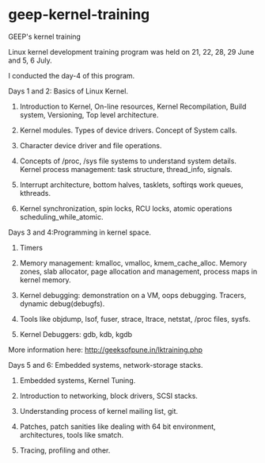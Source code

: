 ﻿geep-kernel-training
====================

GEEP's kernel training

Linux kernel development training program was held on 21, 22, 28, 29 June and 5, 6 July.

I conducted the day-4 of this program.

Days 1 and 2: Basics of Linux Kernel.

1. Introduction to Kernel, On-line resources, Kernel Recompilation, Build system, Versioning, Top level architecture.

2. Kernel modules. Types of device drivers. Concept of System calls.

3. Character device driver and file operations.

4. Concepts of /proc, /sys file systems to understand system details. Kernel process management: task structure, thread_info, signals.

5. Interrupt architecture, bottom halves, tasklets, softirqs work queues, kthreads.

6. Kernel synchronization, spin locks, RCU locks, atomic operations scheduling_while_atomic.


Days 3 and 4:Programming in kernel space.

1. Timers

2. Memory management: kmalloc, vmalloc, kmem_cache_alloc. Memory zones, slab allocator, page allocation and management, process maps in kernel memory.

3. Kernel debugging: demonstration on a VM, oops debugging. Tracers, dynamic debug(debugfs).

4. Tools like objdump, lsof, fuser, strace, ltrace, netstat, /proc files, sysfs.

5. Kernel Debuggers: gdb, kdb, kgdb


More information here: http://geeksofpune.in/lktraining.php

Days 5 and 6: Embedded systems, network-storage stacks.

1. Embedded systems, Kernel Tuning.

2. Introduction to networking, block drivers, SCSI stacks.

3. Understanding process of kernel mailing list, git.

4. Patches, patch sanities like dealing with 64 bit environment, architectures, tools like smatch.

5. Tracing, profiling and other.

